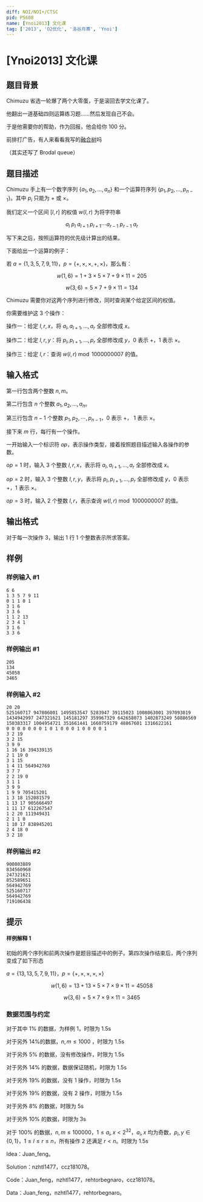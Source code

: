```yaml
---
diff: NOI/NOI+/CTSC
pid: P5608
name: [Ynoi2013] 文化课
tag: ['2013', 'O2优化', '洛谷月赛', 'Ynoi']
---
```

# [Ynoi2013] 文化课
## 题目背景

Chimuzu 省选一轮爆了两个大零蛋，于是滚回去学文化课了。

他翻出一道基础四则运算练习题……然后发现自己不会。

于是他需要你的帮助，作为回报，他会给你 $100$ 分。

前排打广告，有人来看看我写的[融合树](https://www.luogu.org/blog/user3296/rong-ge-shu-fusion-tree)吗

（其实还写了 Brodal queue）
## 题目描述

Chimuzu 手上有一个数字序列 $\{a_{1},a_{2},\ldots,a_{n}\}$ 和一个运算符序列 $\{p_{1},p_{2},\ldots,p_{n-1}\}$。其中 $p_{i}$ 只能为 $+$ 或 $\times$。

我们定义一个区间 $[l,r]$ 的权值 $w(l,r)$ 为将字符串

$$
a_{l}~p_{l}~a_{l+1}~p_{l+1} \cdots a_{r-1}~p_{r-1}~a_{r}
$$

写下来之后，按照运算符的优先级计算出的结果。

下面给出一个运算的例子：

若 $a=\{1,3,5,7,9,11\}$，$p=\{+,\times,\times,+,\times\}$，那么有：

$$
w(1,6)=1+3\times 5\times 7+9\times 11=205
$$

$$
w(3,6)=5\times 7+9\times 11=134
$$

Chimuzu 需要你对这两个序列进行修改，同时查询某个给定区间的权值。

你需要维护这 $3$ 个操作：

操作一：给定 $l,r,x$，将 $a_{l},a_{l+1},\ldots,a_{r}$ 全部修改成 $x$。

操作二：给定 $l,r,y$：将 $p_{l},p_{l+1},\ldots,p_{r}$ 全部修改成 $y$，$0$ 表示 $+$，$1$ 表示 $\times$。

操作三：给定 $l,r$：查询 $w(l,r) \bmod 1000000007$ 的值。
## 输入格式

第一行包含两个整数 $n,m$。

第二行包含 $n$ 个整数 $a_{1},a_{2},\ldots,a_{n}$。

第三行包含 $n-1$ 个整数 $p_{1},p_{2},\cdots,p_{n-1}$，$0$ 表示 $+$， $1$ 
 表示 $\times$。

接下来 $m$ 行，每行有一个操作。

一开始输入一个标识符 $op$，表示操作类型，接着按照题目描述输入各操作的参数。

$op=1$ 时，输入 $3$ 个整数 $l,r,x$，表示将 $a_{l},a_{l+1},\ldots,a_{r}$ 全部修改成 $x$。

$op=2$ 时，输入 $3$ 个整数 $l,r,y$，表示将 $p_{l},p_{l+1},\ldots,p_{r}$ 全部修改成 $y$，$0$ 表示 $+$，$1$ 表示 $\times$。

$op=3$ 时，输入 $2$ 个整数 $l,r$，表示查询 $w(l,r) \bmod 1000000007$ 的值。




## 输出格式

对于每一次操作 $3$，输出 $1$ 行 $1$ 个整数表示所求答案。
## 样例

### 样例输入 #1
```
6 6
1 3 5 7 9 11
0 1 1 0 1
3 1 6
3 3 6
1 1 2 13
2 3 4 1
3 1 6
3 3 6
```
### 样例输出 #1
```
205
134
45058
3465
```
### 样例输入 #2
```
20 20
525160717 947806001 1495853547 5283947 39115023 1008063001 397093019 1434942997 247321621 145181297 359967329 642658073 1402873249 50886569 150383317 1004954721 351661441 1660759179 48867601 1316622161 
0 0 0 0 0 0 0 1 0 1 0 0 0 1 0 0 0 0 1 
3 2 19
3 2 15
3 9 9
1 16 16 394339135
2 1 19 0
3 1 15
1 4 11 564942769
3 7 7
2 2 19 0
3 1 1
3 9 9
1 9 9 705415201
1 3 18 152081579
1 13 17 905666497
1 11 17 612267547
1 2 20 111949431
2 1 1 0
1 10 17 838945201
2 4 18 0
3 2 18

```
### 样例输出 #2
```
900803889
834560968
247321621
852589651
564942769
525160717
564942769
719106438

```
## 提示

#### 样例解释 1

初始的两个序列和前两次操作是题目描述中的例子。第四次操作结束后，两个序列变成了如下形态

$a=\{13,13,5,7,9,11\}$，$p=\{+,\times,\times,\times,\times\}$

$$
w(1,6)=13+13\times 5\times 7\times 9\times 11=45058
$$

$$
w(3,6)=5\times 7\times 9\times 11=3465
$$

### 数据范围与约定

对于其中 $1\%$ 的数据，为样例 1，时限为 1.5s

对于另外 $14\%$的数据，$n,m\leq 1000$ ，时限为 1.5s

对于另外 $5\%$ 的数据，没有修改操作，时限为 1.5s

对于另外 $14\%$ 的数据，数据保证随机，时限为 1.5s

对于另外 $19\%$ 的数据，没有 1 操作，时限为 1.5s

对于另外 $19\%$ 的数据，没有 2 操作，时限为 1.5s

对于另外 $8\%$ 的数据，时限为 5s

对于另外 $10\%$ 的数据，时限为 3s

对于 $100\%$ 的数据，$n,m\leq 100000$，$1\leq a_{i},x\lt 2^{32}$，$a_{i},x$ 均为奇数，$p_{i},y\in\{0,1\}$，$1\leq l\leq r\leq n$，所有操作 $2$ 还满足 $r\lt n$。时限为 1.5s

Idea：Juan_feng。

Solution：nzhtl1477，ccz181078。

Code：Juan_feng，nzhtl1477，rehtorbegnaro，ccz181078。

Data：Juan_feng，nzhtl1477，rehtorbegnaro。


